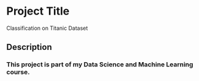 # Project Title
Classification on Titanic Dataset

## Description


### This project is part of my Data Science and Machine Learning course.

